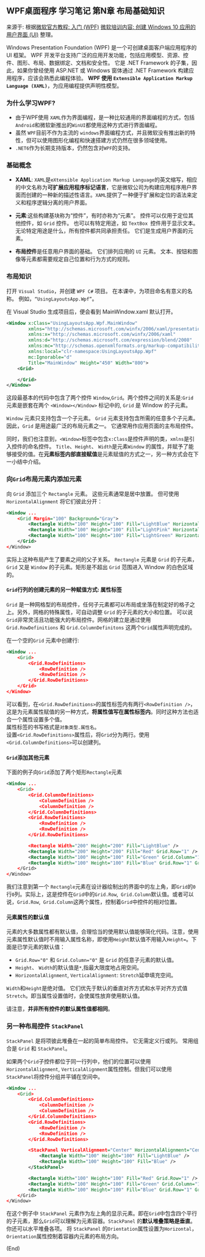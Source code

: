 ## WPF桌面程序 学习笔记 第N章  布局基础知识

来源于: 根据[微软官方教程: 入门 (WPF)](https://learn.microsoft.com/zh-cn/dotnet/desktop/wpf/getting-started/?view=netframeworkdesktop-4.8)
[微软培训内容: 创建 Windows 10 应用的用户界面 (UI)](https://learn.microsoft.com/zh-cn/training/modules/create-ui-for-windows-10-apps/) 整理。


Windows Presentation Foundation (WPF) 是一个可创建桌面客户端应用程序的 UI 框架。 WPF 开发平台支持广泛的应用开发功能，包括应用模型、资源、控件、图形、布局、数据绑定、文档和安全性。 它是 .NET Framework 的子集，因此，如果你曾经使用 ASP.NET 或 Windows 窗体通过 .NET Framework 构建应用程序，应该会熟悉此编程体验。 **WPF 使用 `Extensible Application Markup Language (XAML)`**，为应用编程提供声明性模型。

### 为什么学习WPF?

- 由于WPF使用 `XAML`作为界面编程，是一种比较通用的界面编程的方式，包括 `Android`和微软新推出的`WinUI`都使用这种方式进行界面编程。
- 虽然 `WPF`目前不作为主流的 `windows`界面编程方式，并且微软没有推出新的特性，但可以使用图形化编程和快速搭建方式仍然在很多领域使用。
- `.NET6`作为长期支持版本，仍然包含对`WPF`的支持。

### 基础概念

- **XAML**: `XAML`是`eXtensible Application Markup Language`的英文缩写，相应的中文名称为**可扩展应用程序标记语言**，它是微软公司为构建应用程序用户界面而创建的一种新的描述性语言。`XAML`提供了一种便于扩展和定位的语法来定义和程序逻辑分离的用户界面。

- **元素**:这些构建基块称为“控件”，有时亦称为“元素”。 控件可以仅用于定位其他控件，如 `Grid` 控件。 也可以有特定用途，如 `TextBox `控件用于显示文本。 无论特定用途是什么，所有控件都共同承担责任。 它们是生成用户界面的元素。

- **布局控件**是任意用户界面的基础。 它们排列应用的 `UI` 元素。 文本、按钮和图像等元素都需要规定自己位置和行为方式的规则。


### 布局知识

打开 `Visual Studio`，并创建 `WPF C#` 项目。 在本课中，为项目命名有意义的名称。 例如，`“UsingLayoutsApp.Wpf”`。

在 Visual Studio 生成项目后，便会看到 MainWindow.xaml 默认打开。
```xml
<Window x:Class="UsingLayoutsApp.Wpf.MainWindow"
        xmlns="http://schemas.microsoft.com/winfx/2006/xaml/presentation"
        xmlns:x="http://schemas.microsoft.com/winfx/2006/xaml"
        xmlns:d="http://schemas.microsoft.com/expression/blend/2008"
        xmlns:mc="http://schemas.openxmlformats.org/markup-compatibility/2006"
        xmlns:local="clr-namespace:UsingLayoutsApp.Wpf"
        mc:Ignorable="d"
        Title="MainWindow" Height="450" Width="800">
    <Grid>

    </Grid>
</Window>
```

这段最基本的代码中包含了两个控件 `Window`,`Grid`。两个控件之间的关系是:`Grid` 元素是嵌套在两个 `<Window></Window>` 标记中的, `Grid` 是 Window 的子元素。

`Window` 元素只支持包含一个子元素。 `Grid` 元素支持包含所需的任意多个子元素。 因此，`Grid` 是用途最广泛的布局元素之一。 它通常用作应用页面的主布局控件。

同时，我们也注意到，`<Window>`标签中包含`x:Class`是控件声明的类，`xmlns`是引入控件的命名控件。
`Title`、`Height`、 `Width`是元素`Window` 的属性，并赋予了能够接受的值。在**元素标签内部直接赋值**是元素赋值的方式之一，另一种方式会在下一小结中介绍。

### 向`Grid`布局元素内添加元素

向 `Grid` 添加三个 `Rectangle` 元素。 这些元素通常是居中放置。 但可使用 `HorizontalAlignment` 将它们彼此分开：
```xml
<Window ...
    <Grid Margin="100" Background="Gray">
        <Rectangle Width="100" Height="100" Fill="LightBlue" HorizontalAlignment="Left" />
        <Rectangle Width="100" Height="100" Fill="LightPink" HorizontalAlignment="Center" />
        <Rectangle Width="100" Height="100" Fill="LightGreen" HorizontalAlignment="Right" />
    </Grid>
</Window>
```
实际上这种布局产生了要素之间的父子关系。 `Rectangle` 元素是 `Grid` 的子元素，`Grid` 又是 `Window` 的子元素。矩形是不超出 `Grid` 范围进入 Window 的白色区域的。 

#### `Grid`行列的创建元素的另一种赋值方式: 属性标签

`Grid` 是一种网格型的布局控件，任何子元素都可以布局或坐落在制定好的格子之上。另外，网格的特殊属性，可自动调整 `Grid` 的子元素的大小和位置。  可以说`Grid`非常灵活且功能强大的布局控件。网格的建立是通过使用 `Grid.RowDefinitions` 和 `Grid.ColumnDefinitons` 这两个`Grid`属性声明完成的。

在一个空的`Grid` 元素中创建行:
```xml
<Window ...
    <Grid>
        <Grid.RowDefinitions>
            <RowDefinition />
            <RowDefinition />
        </Grid.RowDefinitions>
    </Grid>
</Window>
```
可以看到，在`<Grid.RowDefinitions>`的属性标签内有两行`<RowDefinition />`，这是为元素属性赋值的另一种方式，**将属性值写在属性标签内**。同时这种方法也适合一个属性设置多个值。  
属性标签的书写格式是`对象类型.属性名`。  
设置`<Grid.RowDefinitions>`属性后，将`Grid`分为两行。使用`<Grid.ColumnDefinitions>`可以创建列。

#### `Grid`添加其他元素

下面的例子向`Grid`添加了两个矩形`Rectangle`元素
```xml
<Window ...
    <Grid>
        <Grid.ColumnDefinitions>
            <ColumnDefinition />
            <ColumnDefinition />
        </Grid.ColumnDefinitions>
        <Grid.RowDefinitions>
            <RowDefinition />
            <RowDefinition />
        </Grid.RowDefinitions>

        <Rectangle Width="200" Height="200" Fill="LightBlue" />
        <Rectangle Width="200" Height="200" Fill="Red" Grid.Row="1" />
        <Rectangle Width="100" Height="100" Fill="Green" Grid.Column="1" />
        <Rectangle Width="100" Height="100" Fill="Blue" Grid.Row="1" Grid.Column="1" />
    </Grid>
</Window>
```
我们注意到第一个 `Rectangle`元素在设计器绘制出的界面中的左上角，即`Grid`的`0`行`0`列。实际上，这是控件在`Grid`中的`Grid.Row`,` Grid.Column`默认值。或者可以说，`Grid.Row`,` Grid.Column`这两个属性，控制着`Grid`中控件的相对位置。

#### 元素属性的默认值

元素的大多数属性都有默认值，合理恰当的使用默认值能够简化代码。注意，使用元素属性默认值时不用输入属性名称，即使用`Height`默认值不用输入`Height=`。下面是已学元素的默认值：

- `Grid.Row="0"` 和 `Grid.Column="0"` 是 `Grid` 的任意子元素的默认值。
- `Height`、 `Width`的默认值是`*`,指最大限度地占用空间。
- `HorizontalAlignment`, `VerticalAlignment`: `Stretch`延申填充空间。

`Width`和`Height`是绝对值。 它们优先于默认的垂直对齐方式和水平对齐方式值`Stretch`。即当属性设置值时，会使属性放弃使用默认值。

请注意，**并非所有控件的默认属性值都相同**。

### 另一种布局控件 `StackPanel`

`StackPanel` 是将项彼此堆叠在一起的简单布局控件。 它无需定义行或列。 常用组合是 `Grid` 和 `StackPanel`。

如果两个`Grid`子控件都位于同一行列中，他们的位置可以使用`HorizontalAlignment`, `VerticalAlignment`属性控制。但我们可以使用`StackPanel`将控件分组并平铺在空间中。

```xml
<Window ...
    <Grid>
        <Grid.ColumnDefinitions>
            <ColumnDefinition />
            <ColumnDefinition />
        </Grid.ColumnDefinitions>
        <Grid.RowDefinitions>
            <RowDefinition />
            <RowDefinition />
        </Grid.RowDefinitions>

        <StackPanel VerticalAlignment="Center" HorizontalAlignment="Center">
            <Rectangle Width="100" Height="100" Fill="LightBlue" />
            <Rectangle Width="100" Height="100" Fill="Blue" />
        </StackPanel>

        <Rectangle Width="100" Height="100" Fill="Red" Grid.Row="1" />
        <Rectangle Width="100" Height="100" Fill="Green" Grid.Column="1" />
        <Rectangle Width="100" Height="100" Fill="Blue" Grid.Row="1" Grid.Column="1" />
    </Grid>
</Window>

```
在这个例子中 `StackPanel` 元素作为左上角的显示元素。即在`Grid`中包含四个平行的子元素，那么`Grid`可以理解为元素容器。`StackPanel` 的**默认堆叠策略是垂直**。你还可以水平堆叠各项。 将 `StackPanel` 的`Orientation`属性设置为`Horizontal`，`Orientation`属性控制着容器内元素的布局方向。


(End)
